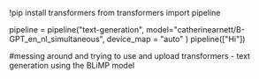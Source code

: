 !pip install transformers
from transformers import pipeline

pipeline = pipeline("text-generation", model="catherinearnett/B-GPT_en_nl_simultaneous", device_map = "auto" )
pipeline(["Hi"])

#messing around and trying to use and upload transformers - text generation using the BLiMP model 
